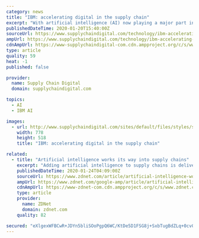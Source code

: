```yaml
---
category: news
title: "IBM: accelerating digital in the supply chain"
excerpt: "With artificial intelligence (AI) now playing a major part in the majority of supply chains globally, IBM Watson launched its IBM Sterling Supply Chain Suite last year. It is an open, integrated platform that easily connects to your supplier ecosystem, while implementing technologies such as AI and blockchain. The suite allows you to address ..."
publishedDateTime: 2020-01-20T15:40:00Z
sourceUrl: https://www.supplychaindigital.com/technology/ibm-accelerating-digital-supply-chain
ampUrl: https://www.supplychaindigital.com/technology/ibm-accelerating-digital-supply-chain?amp
cdnAmpUrl: https://www-supplychaindigital-com.cdn.ampproject.org/c/s/www.supplychaindigital.com/technology/ibm-accelerating-digital-supply-chain?amp
type: article
quality: 59
heat: -1
published: false

provider:
  name: Supply Chain Digital
  domain: supplychaindigital.com

topics:
  - AI
  - IBM AI

images:
  - url: http://www.supplychaindigital.com/sites/default/files/styles/slider_detail/public/topic/image/GettyImages-1145589623%20%282%29_0.jpg?itok=niSxmbcN
    width: 778
    height: 518
    title: "IBM: accelerating digital in the supply chain"

related:
  - title: "Artificial intelligence works its way into supply chains"
    excerpt: "Adding artificial intelligence to supply chains is delivering tangible benefits for companies putting it in place. Recent research out of McKinsey finds 61% of executives report decreased costs and 53% report increased revenues as a direct result of introducing artificial intelligence into their supply chains. More than one-third report a ..."
    publishedDateTime: 2020-01-24T04:09:00Z
    sourceUrl: https://www.zdnet.com/article/artificial-intelligence-works-its-way-into-supply-chains/
    ampUrl: https://www.zdnet.com/google-amp/article/artificial-intelligence-works-its-way-into-supply-chains/
    cdnAmpUrl: https://www-zdnet-com.cdn.ampproject.org/c/s/www.zdnet.com/google-amp/article/artificial-intelligence-works-its-way-into-supply-chains/
    type: article
    provider:
      name: ZDNet
      domain: zdnet.com
    quality: 82

secured: "eXlgexWFBCwR+JDYn5bliSOoPgpQ6WC/KtDe5D1FSG8j+SxbTugBdZLq+0cv0W5Ih8bDAo+UNwpDVhMcPiXiJP2U93lYElZ69ciLAEAfFHFo6m6ljQKEwIBpt1ZiTstUV0T3RskiX5yZ5z3UDBnRJdhINdC4pDSJ7QQUXSrBTjxkvA5cksXhvPKD5OgfvoixcjGnbMaU3skoXV08HeG7mbRCbg0j8VIRkv1xSrU4h28mrTYDSX3S74IgxA1cYU2hSaVgyasHVdacM6jq34xy5Hb+uOrTF3ApxXylRNfdTyQIWKFTb82BQbHuIa1fLYIW6kvbMorf8JO4cE34Aq9mi+51MyMKAID8FXyf50VWwMZHobzDaGTSc0BBjZfnIC9eNusMMsbRQZfumBB3RY1P1AwvYtylA8u0P53jdp/2qnWd5f+KPdWx0zm7d2BAQEbFpvgDA2bjNlKzF1WTCE5emA==;i21vqY5Xnf4pHpOb3JnZ6g=="
---
```


